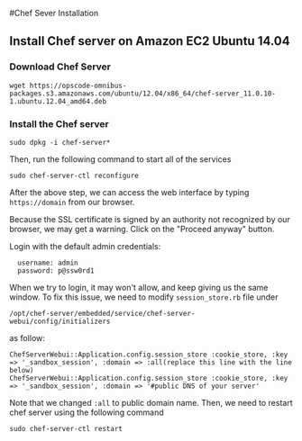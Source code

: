 #Chef Sever Installation 

## Install Chef server on Amazon EC2 Ubuntu 14.04

### Download Chef Server 
```
wget https://opscode-omnibus-packages.s3.amazonaws.com/ubuntu/12.04/x86_64/chef-server_11.0.10-1.ubuntu.12.04_amd64.deb
```
### Install the Chef server

`sudo dpkg -i chef-server*`

Then, run the following command to start all of the services

`sudo chef-server-ctl reconfigure`

After the above step, we can access the web interface by typing `https://domain` from our browser. 
  
Because the SSL certificate is signed by an authority not recognized by our browser, we may get a warning. 
Click on the "Proceed anyway" button.

Login with the default admin credentials: 
```  
  username: admin 
  password: p@ssw0rd1
```
When we try to login, it may won't allow, and keep giving us the same window. 
To fix this issue, we need to modify `session_store.rb` file under 

`/opt/chef-server/embedded/service/chef-server-webui/config/initializers`

as follow: 
```
ChefServerWebui::Application.config.session_store :cookie_store, :key => '_sandbox_session', :domain => :all(replace this line with the line below) 
ChefServerWebui::Application.config.session_store :cookie_store, :key => '_sandbox_session', :domain => '#public DNS of your server'
```
Note that we changed `:all` to public domain name. Then, we need to restart chef server using the following command

`sudo chef-server-ctl restart`
